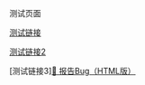 测试页面

[测试链接](https://github.com/CrescentFlow/My-Final-Blog/issues/new?assignees=CrescentFlow&lables=bug&template=bug_report.md)

[测试链接2](https://github.com/CrescentFlow/My-Final-Blog/issues/new?assignees=CrescentFlow&lables=bug&template=bug_report.mdv=1)

[测试链接3]<a href="https://github.com/CrescentFlow/My-Final-Blog/issues/new?assignees=CrescentFlow&labels=bug&template=bug_report.md" target="_blank">🐛 报告Bug（HTML版）</a>
